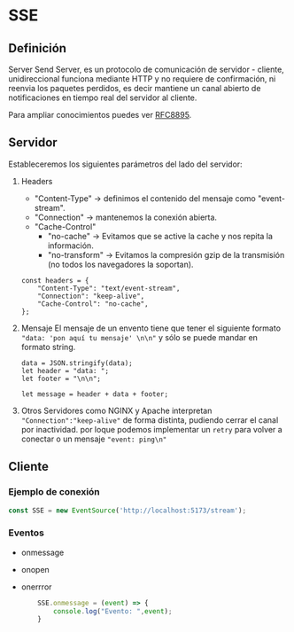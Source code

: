 # SSE

## Definición

Server Send Server, es un protocolo de comunicación de servidor - cliente, unidireccional funciona mediante HTTP y
no requiere de confirmación, ni reenvia los paquetes perdidos, es decir mantiene un canal abierto de notificaciones en tiempo real del servidor al cliente.

Para ampliar conocimientos puedes ver [RFC8895](https://www.rfc-editor.org/rfc/rfc8895#name-server-push-server-sent-eve).

## Servidor

Estableceremos los siguientes parámetros del lado del servidor:

1. Headers

    * "Content-Type" -> definimos el contenido del mensaje como "event-stream".
    * "Connection" -> mantenemos la conexión abierta.
    * "Cache-Control"
      * "no-cache" -> Evitamos que se active la cache y nos repita la información.
      * "no-transform" -> Evitamos la compresión gzip de la transmisión (no todos los navegadores la soportan).

    ```Js
    const headers = {
        "Content-Type": "text/event-stream",
        "Connection": "keep-alive",
        "Cache-Control": "no-cache",
    };
    ```

2. Mensaje
El mensaje de un envento tiene que tener el siguiente formato `"data: 'pon aquí tu mensaje' \n\n"` y sólo se puede mandar en formato string.

    ```Js
    data = JSON.stringify(data);
    let header = "data: ";
    let footer = "\n\n";

    let message = header + data + footer;
    ```

3. Otros
Servidores como NGINX y Apache interpretan `"Connection":"keep-alive"` de forma distinta, pudiendo cerrar el canal por inactividad.
por loque podemos implementar un `retry` para volver a conectar o un mensaje `"event: ping\n"`

## Cliente

### Ejemplo de conexión

```js
const SSE = new EventSource('http://localhost:5173/stream');
```

### Eventos

* onmessage
* onopen
* onerrror

    ```js
        SSE.onmessage = (event) => {
            console.log("Evento: ",event);
        }
    ```
